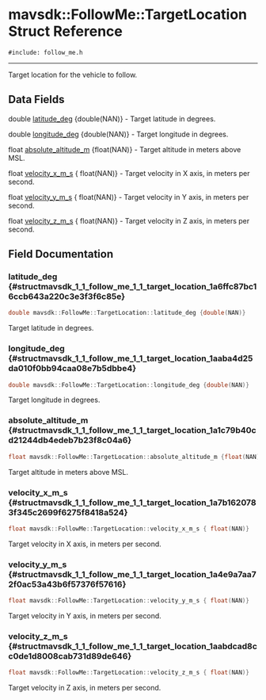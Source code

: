 # mavsdk::FollowMe::TargetLocation Struct Reference
`#include: follow_me.h`

----


Target location for the vehicle to follow. 


## Data Fields


double [latitude_deg](#structmavsdk_1_1_follow_me_1_1_target_location_1a6ffc87bc16ccb643a220c3e3f3f6c85e) {double(NAN)} - Target latitude in degrees.

double [longitude_deg](#structmavsdk_1_1_follow_me_1_1_target_location_1aaba4d25da010f0bb94caa08e7b5dbbe4) {double(NAN)} - Target longitude in degrees.

float [absolute_altitude_m](#structmavsdk_1_1_follow_me_1_1_target_location_1a1c79b40cd21244db4edeb7b23f8c04a6) {float(NAN)} - Target altitude in meters above MSL.

float [velocity_x_m_s](#structmavsdk_1_1_follow_me_1_1_target_location_1a7b1620783f345c2699f6275f8418a524) { float(NAN)} - Target velocity in X axis, in meters per second.

float [velocity_y_m_s](#structmavsdk_1_1_follow_me_1_1_target_location_1a4e9a7aa72f0ac53a43b6f57376f57616) { float(NAN)} - Target velocity in Y axis, in meters per second.

float [velocity_z_m_s](#structmavsdk_1_1_follow_me_1_1_target_location_1aabdcad8cc0de1d8008cab731d89de646) { float(NAN)} - Target velocity in Z axis, in meters per second.


## Field Documentation


### latitude_deg {#structmavsdk_1_1_follow_me_1_1_target_location_1a6ffc87bc16ccb643a220c3e3f3f6c85e}

```cpp
double mavsdk::FollowMe::TargetLocation::latitude_deg {double(NAN)}
```


Target latitude in degrees.


### longitude_deg {#structmavsdk_1_1_follow_me_1_1_target_location_1aaba4d25da010f0bb94caa08e7b5dbbe4}

```cpp
double mavsdk::FollowMe::TargetLocation::longitude_deg {double(NAN)}
```


Target longitude in degrees.


### absolute_altitude_m {#structmavsdk_1_1_follow_me_1_1_target_location_1a1c79b40cd21244db4edeb7b23f8c04a6}

```cpp
float mavsdk::FollowMe::TargetLocation::absolute_altitude_m {float(NAN)}
```


Target altitude in meters above MSL.


### velocity_x_m_s {#structmavsdk_1_1_follow_me_1_1_target_location_1a7b1620783f345c2699f6275f8418a524}

```cpp
float mavsdk::FollowMe::TargetLocation::velocity_x_m_s { float(NAN)}
```


Target velocity in X axis, in meters per second.


### velocity_y_m_s {#structmavsdk_1_1_follow_me_1_1_target_location_1a4e9a7aa72f0ac53a43b6f57376f57616}

```cpp
float mavsdk::FollowMe::TargetLocation::velocity_y_m_s { float(NAN)}
```


Target velocity in Y axis, in meters per second.


### velocity_z_m_s {#structmavsdk_1_1_follow_me_1_1_target_location_1aabdcad8cc0de1d8008cab731d89de646}

```cpp
float mavsdk::FollowMe::TargetLocation::velocity_z_m_s { float(NAN)}
```


Target velocity in Z axis, in meters per second.

